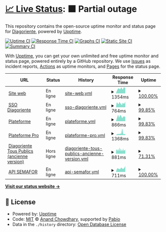 # [📈 Live Status](https://diagoriente.github.io/upptime): <!--live status--> **🟧 Partial outage**

This repository contains the open-source uptime monitor and status page for [Diagoriente](https://diagoriente.beta.gouv.fr), powered by [Upptime](https://github.com/upptime/upptime).

[![Uptime CI](https://github.com/diagoriente/upptime/workflows/Uptime%20CI/badge.svg)](https://github.com/diagoriente/upptime/actions?query=workflow%3A%22Uptime+CI%22)
[![Response Time CI](https://github.com/diagoriente/upptime/workflows/Response%20Time%20CI/badge.svg)](https://github.com/diagoriente/upptime/actions?query=workflow%3A%22Response+Time+CI%22)
[![Graphs CI](https://github.com/diagoriente/upptime/workflows/Graphs%20CI/badge.svg)](https://github.com/diagoriente/upptime/actions?query=workflow%3A%22Graphs+CI%22)
[![Static Site CI](https://github.com/diagoriente/upptime/workflows/Static%20Site%20CI/badge.svg)](https://github.com/diagoriente/upptime/actions?query=workflow%3A%22Static+Site+CI%22)
[![Summary CI](https://github.com/diagoriente/upptime/workflows/Summary%20CI/badge.svg)](https://github.com/diagoriente/upptime/actions?query=workflow%3A%22Summary+CI%22)

With [Upptime](https://upptime.js.org), you can get your own unlimited and free uptime monitor and status page, powered entirely by a GitHub repository. We use [Issues](https://github.com/diagoriente/upptime/issues) as incident reports, [Actions](https://github.com/diagoriente/upptime/actions) as uptime monitors, and [Pages](https://diagoriente.github.io/upptime) for the status page.

<!--start: status pages-->
<!-- This summary is generated by Upptime (https://github.com/upptime/upptime) -->
<!-- Do not edit this manually, your changes will be overwritten -->
<!-- prettier-ignore -->
| URL | Status | History | Response Time | Uptime |
| --- | ------ | ------- | ------------- | ------ |
| <img alt="" src="https://icons.duckduckgo.com/ip3/diagoriente.beta.gouv.fr.ico" height="13"> [Site web](https://diagoriente.beta.gouv.fr) | En ligne | [site-web.yml](https://github.com/Diagoriente/upptime/commits/HEAD/history/site-web.yml) | <details><summary><img alt="Response time graph" src="./graphs/site-web/response-time-week.png" height="20"> 1354ms</summary><br><a href="https://diagoriente.github.io/upptime/history/site-web"><img alt="Response time 1466" src="https://img.shields.io/endpoint?url=https%3A%2F%2Fraw.githubusercontent.com%2FDiagoriente%2Fupptime%2FHEAD%2Fapi%2Fsite-web%2Fresponse-time.json"></a><br><a href="https://diagoriente.github.io/upptime/history/site-web"><img alt="24-hour response time 1424" src="https://img.shields.io/endpoint?url=https%3A%2F%2Fraw.githubusercontent.com%2FDiagoriente%2Fupptime%2FHEAD%2Fapi%2Fsite-web%2Fresponse-time-day.json"></a><br><a href="https://diagoriente.github.io/upptime/history/site-web"><img alt="7-day response time 1354" src="https://img.shields.io/endpoint?url=https%3A%2F%2Fraw.githubusercontent.com%2FDiagoriente%2Fupptime%2FHEAD%2Fapi%2Fsite-web%2Fresponse-time-week.json"></a><br><a href="https://diagoriente.github.io/upptime/history/site-web"><img alt="30-day response time 1466" src="https://img.shields.io/endpoint?url=https%3A%2F%2Fraw.githubusercontent.com%2FDiagoriente%2Fupptime%2FHEAD%2Fapi%2Fsite-web%2Fresponse-time-month.json"></a><br><a href="https://diagoriente.github.io/upptime/history/site-web"><img alt="1-year response time 1466" src="https://img.shields.io/endpoint?url=https%3A%2F%2Fraw.githubusercontent.com%2FDiagoriente%2Fupptime%2FHEAD%2Fapi%2Fsite-web%2Fresponse-time-year.json"></a></details> | <details><summary><a href="https://diagoriente.github.io/upptime/history/site-web">100.00%</a></summary><a href="https://diagoriente.github.io/upptime/history/site-web"><img alt="All-time uptime 100.00%" src="https://img.shields.io/endpoint?url=https%3A%2F%2Fraw.githubusercontent.com%2FDiagoriente%2Fupptime%2FHEAD%2Fapi%2Fsite-web%2Fuptime.json"></a><br><a href="https://diagoriente.github.io/upptime/history/site-web"><img alt="24-hour uptime 100.00%" src="https://img.shields.io/endpoint?url=https%3A%2F%2Fraw.githubusercontent.com%2FDiagoriente%2Fupptime%2FHEAD%2Fapi%2Fsite-web%2Fuptime-day.json"></a><br><a href="https://diagoriente.github.io/upptime/history/site-web"><img alt="7-day uptime 100.00%" src="https://img.shields.io/endpoint?url=https%3A%2F%2Fraw.githubusercontent.com%2FDiagoriente%2Fupptime%2FHEAD%2Fapi%2Fsite-web%2Fuptime-week.json"></a><br><a href="https://diagoriente.github.io/upptime/history/site-web"><img alt="30-day uptime 100.00%" src="https://img.shields.io/endpoint?url=https%3A%2F%2Fraw.githubusercontent.com%2FDiagoriente%2Fupptime%2FHEAD%2Fapi%2Fsite-web%2Fuptime-month.json"></a><br><a href="https://diagoriente.github.io/upptime/history/site-web"><img alt="1-year uptime 100.00%" src="https://img.shields.io/endpoint?url=https%3A%2F%2Fraw.githubusercontent.com%2FDiagoriente%2Fupptime%2FHEAD%2Fapi%2Fsite-web%2Fuptime-year.json"></a></details>
| <img alt="" src="https://icons.duckduckgo.com/ip3/authentification.diagoriente.beta.gouv.fr.ico" height="13"> [SSO Diagoriente](https://authentification.diagoriente.beta.gouv.fr) | En ligne | [sso-diagoriente.yml](https://github.com/Diagoriente/upptime/commits/HEAD/history/sso-diagoriente.yml) | <details><summary><img alt="Response time graph" src="./graphs/sso-diagoriente/response-time-week.png" height="20"> 764ms</summary><br><a href="https://diagoriente.github.io/upptime/history/sso-diagoriente"><img alt="Response time 776" src="https://img.shields.io/endpoint?url=https%3A%2F%2Fraw.githubusercontent.com%2FDiagoriente%2Fupptime%2FHEAD%2Fapi%2Fsso-diagoriente%2Fresponse-time.json"></a><br><a href="https://diagoriente.github.io/upptime/history/sso-diagoriente"><img alt="24-hour response time 1094" src="https://img.shields.io/endpoint?url=https%3A%2F%2Fraw.githubusercontent.com%2FDiagoriente%2Fupptime%2FHEAD%2Fapi%2Fsso-diagoriente%2Fresponse-time-day.json"></a><br><a href="https://diagoriente.github.io/upptime/history/sso-diagoriente"><img alt="7-day response time 764" src="https://img.shields.io/endpoint?url=https%3A%2F%2Fraw.githubusercontent.com%2FDiagoriente%2Fupptime%2FHEAD%2Fapi%2Fsso-diagoriente%2Fresponse-time-week.json"></a><br><a href="https://diagoriente.github.io/upptime/history/sso-diagoriente"><img alt="30-day response time 776" src="https://img.shields.io/endpoint?url=https%3A%2F%2Fraw.githubusercontent.com%2FDiagoriente%2Fupptime%2FHEAD%2Fapi%2Fsso-diagoriente%2Fresponse-time-month.json"></a><br><a href="https://diagoriente.github.io/upptime/history/sso-diagoriente"><img alt="1-year response time 776" src="https://img.shields.io/endpoint?url=https%3A%2F%2Fraw.githubusercontent.com%2FDiagoriente%2Fupptime%2FHEAD%2Fapi%2Fsso-diagoriente%2Fresponse-time-year.json"></a></details> | <details><summary><a href="https://diagoriente.github.io/upptime/history/sso-diagoriente">99.85%</a></summary><a href="https://diagoriente.github.io/upptime/history/sso-diagoriente"><img alt="All-time uptime 99.95%" src="https://img.shields.io/endpoint?url=https%3A%2F%2Fraw.githubusercontent.com%2FDiagoriente%2Fupptime%2FHEAD%2Fapi%2Fsso-diagoriente%2Fuptime.json"></a><br><a href="https://diagoriente.github.io/upptime/history/sso-diagoriente"><img alt="24-hour uptime 100.00%" src="https://img.shields.io/endpoint?url=https%3A%2F%2Fraw.githubusercontent.com%2FDiagoriente%2Fupptime%2FHEAD%2Fapi%2Fsso-diagoriente%2Fuptime-day.json"></a><br><a href="https://diagoriente.github.io/upptime/history/sso-diagoriente"><img alt="7-day uptime 99.85%" src="https://img.shields.io/endpoint?url=https%3A%2F%2Fraw.githubusercontent.com%2FDiagoriente%2Fupptime%2FHEAD%2Fapi%2Fsso-diagoriente%2Fuptime-week.json"></a><br><a href="https://diagoriente.github.io/upptime/history/sso-diagoriente"><img alt="30-day uptime 99.95%" src="https://img.shields.io/endpoint?url=https%3A%2F%2Fraw.githubusercontent.com%2FDiagoriente%2Fupptime%2FHEAD%2Fapi%2Fsso-diagoriente%2Fuptime-month.json"></a><br><a href="https://diagoriente.github.io/upptime/history/sso-diagoriente"><img alt="1-year uptime 99.95%" src="https://img.shields.io/endpoint?url=https%3A%2F%2Fraw.githubusercontent.com%2FDiagoriente%2Fupptime%2FHEAD%2Fapi%2Fsso-diagoriente%2Fuptime-year.json"></a></details>
| <img alt="" src="https://icons.duckduckgo.com/ip3/plateforme.diagoriente.beta.gouv.fr.ico" height="13"> [Plateforme](https://plateforme.diagoriente.beta.gouv.fr) | En ligne | [plateforme.yml](https://github.com/Diagoriente/upptime/commits/HEAD/history/plateforme.yml) | <details><summary><img alt="Response time graph" src="./graphs/plateforme/response-time-week.png" height="20"> 866ms</summary><br><a href="https://diagoriente.github.io/upptime/history/plateforme"><img alt="Response time 910" src="https://img.shields.io/endpoint?url=https%3A%2F%2Fraw.githubusercontent.com%2FDiagoriente%2Fupptime%2FHEAD%2Fapi%2Fplateforme%2Fresponse-time.json"></a><br><a href="https://diagoriente.github.io/upptime/history/plateforme"><img alt="24-hour response time 803" src="https://img.shields.io/endpoint?url=https%3A%2F%2Fraw.githubusercontent.com%2FDiagoriente%2Fupptime%2FHEAD%2Fapi%2Fplateforme%2Fresponse-time-day.json"></a><br><a href="https://diagoriente.github.io/upptime/history/plateforme"><img alt="7-day response time 866" src="https://img.shields.io/endpoint?url=https%3A%2F%2Fraw.githubusercontent.com%2FDiagoriente%2Fupptime%2FHEAD%2Fapi%2Fplateforme%2Fresponse-time-week.json"></a><br><a href="https://diagoriente.github.io/upptime/history/plateforme"><img alt="30-day response time 910" src="https://img.shields.io/endpoint?url=https%3A%2F%2Fraw.githubusercontent.com%2FDiagoriente%2Fupptime%2FHEAD%2Fapi%2Fplateforme%2Fresponse-time-month.json"></a><br><a href="https://diagoriente.github.io/upptime/history/plateforme"><img alt="1-year response time 910" src="https://img.shields.io/endpoint?url=https%3A%2F%2Fraw.githubusercontent.com%2FDiagoriente%2Fupptime%2FHEAD%2Fapi%2Fplateforme%2Fresponse-time-year.json"></a></details> | <details><summary><a href="https://diagoriente.github.io/upptime/history/plateforme">99.83%</a></summary><a href="https://diagoriente.github.io/upptime/history/plateforme"><img alt="All-time uptime 99.95%" src="https://img.shields.io/endpoint?url=https%3A%2F%2Fraw.githubusercontent.com%2FDiagoriente%2Fupptime%2FHEAD%2Fapi%2Fplateforme%2Fuptime.json"></a><br><a href="https://diagoriente.github.io/upptime/history/plateforme"><img alt="24-hour uptime 100.00%" src="https://img.shields.io/endpoint?url=https%3A%2F%2Fraw.githubusercontent.com%2FDiagoriente%2Fupptime%2FHEAD%2Fapi%2Fplateforme%2Fuptime-day.json"></a><br><a href="https://diagoriente.github.io/upptime/history/plateforme"><img alt="7-day uptime 99.83%" src="https://img.shields.io/endpoint?url=https%3A%2F%2Fraw.githubusercontent.com%2FDiagoriente%2Fupptime%2FHEAD%2Fapi%2Fplateforme%2Fuptime-week.json"></a><br><a href="https://diagoriente.github.io/upptime/history/plateforme"><img alt="30-day uptime 99.95%" src="https://img.shields.io/endpoint?url=https%3A%2F%2Fraw.githubusercontent.com%2FDiagoriente%2Fupptime%2FHEAD%2Fapi%2Fplateforme%2Fuptime-month.json"></a><br><a href="https://diagoriente.github.io/upptime/history/plateforme"><img alt="1-year uptime 99.95%" src="https://img.shields.io/endpoint?url=https%3A%2F%2Fraw.githubusercontent.com%2FDiagoriente%2Fupptime%2FHEAD%2Fapi%2Fplateforme%2Fuptime-year.json"></a></details>
| <img alt="" src="https://icons.duckduckgo.com/ip3/plateforme-pro.diagoriente.beta.gouv.fr.ico" height="13"> [Plateforme Pro](https://plateforme-pro.diagoriente.beta.gouv.fr) | En ligne | [plateforme-pro.yml](https://github.com/Diagoriente/upptime/commits/HEAD/history/plateforme-pro.yml) | <details><summary><img alt="Response time graph" src="./graphs/plateforme-pro/response-time-week.png" height="20"> 1368ms</summary><br><a href="https://diagoriente.github.io/upptime/history/plateforme-pro"><img alt="Response time 1027" src="https://img.shields.io/endpoint?url=https%3A%2F%2Fraw.githubusercontent.com%2FDiagoriente%2Fupptime%2FHEAD%2Fapi%2Fplateforme-pro%2Fresponse-time.json"></a><br><a href="https://diagoriente.github.io/upptime/history/plateforme-pro"><img alt="24-hour response time 1019" src="https://img.shields.io/endpoint?url=https%3A%2F%2Fraw.githubusercontent.com%2FDiagoriente%2Fupptime%2FHEAD%2Fapi%2Fplateforme-pro%2Fresponse-time-day.json"></a><br><a href="https://diagoriente.github.io/upptime/history/plateforme-pro"><img alt="7-day response time 1368" src="https://img.shields.io/endpoint?url=https%3A%2F%2Fraw.githubusercontent.com%2FDiagoriente%2Fupptime%2FHEAD%2Fapi%2Fplateforme-pro%2Fresponse-time-week.json"></a><br><a href="https://diagoriente.github.io/upptime/history/plateforme-pro"><img alt="30-day response time 1027" src="https://img.shields.io/endpoint?url=https%3A%2F%2Fraw.githubusercontent.com%2FDiagoriente%2Fupptime%2FHEAD%2Fapi%2Fplateforme-pro%2Fresponse-time-month.json"></a><br><a href="https://diagoriente.github.io/upptime/history/plateforme-pro"><img alt="1-year response time 1027" src="https://img.shields.io/endpoint?url=https%3A%2F%2Fraw.githubusercontent.com%2FDiagoriente%2Fupptime%2FHEAD%2Fapi%2Fplateforme-pro%2Fresponse-time-year.json"></a></details> | <details><summary><a href="https://diagoriente.github.io/upptime/history/plateforme-pro">99.83%</a></summary><a href="https://diagoriente.github.io/upptime/history/plateforme-pro"><img alt="All-time uptime 99.95%" src="https://img.shields.io/endpoint?url=https%3A%2F%2Fraw.githubusercontent.com%2FDiagoriente%2Fupptime%2FHEAD%2Fapi%2Fplateforme-pro%2Fuptime.json"></a><br><a href="https://diagoriente.github.io/upptime/history/plateforme-pro"><img alt="24-hour uptime 100.00%" src="https://img.shields.io/endpoint?url=https%3A%2F%2Fraw.githubusercontent.com%2FDiagoriente%2Fupptime%2FHEAD%2Fapi%2Fplateforme-pro%2Fuptime-day.json"></a><br><a href="https://diagoriente.github.io/upptime/history/plateforme-pro"><img alt="7-day uptime 99.83%" src="https://img.shields.io/endpoint?url=https%3A%2F%2Fraw.githubusercontent.com%2FDiagoriente%2Fupptime%2FHEAD%2Fapi%2Fplateforme-pro%2Fuptime-week.json"></a><br><a href="https://diagoriente.github.io/upptime/history/plateforme-pro"><img alt="30-day uptime 99.95%" src="https://img.shields.io/endpoint?url=https%3A%2F%2Fraw.githubusercontent.com%2FDiagoriente%2Fupptime%2FHEAD%2Fapi%2Fplateforme-pro%2Fuptime-month.json"></a><br><a href="https://diagoriente.github.io/upptime/history/plateforme-pro"><img alt="1-year uptime 99.95%" src="https://img.shields.io/endpoint?url=https%3A%2F%2Fraw.githubusercontent.com%2FDiagoriente%2Fupptime%2FHEAD%2Fapi%2Fplateforme-pro%2Fuptime-year.json"></a></details>
| <img alt="" src="https://icons.duckduckgo.com/ip3/web-app.diagoriente.beta.gouv.fr.ico" height="13"> [Diagoriente Tous Publics (ancienne version)](https://web-app.diagoriente.beta.gouv.fr) | Hors ligne | [diagoriente-tous-publics-ancienne-version.yml](https://github.com/Diagoriente/upptime/commits/HEAD/history/diagoriente-tous-publics-ancienne-version.yml) | <details><summary><img alt="Response time graph" src="./graphs/diagoriente-tous-publics-ancienne-version/response-time-week.png" height="20"> 881ms</summary><br><a href="https://diagoriente.github.io/upptime/history/diagoriente-tous-publics-ancienne-version"><img alt="Response time 855" src="https://img.shields.io/endpoint?url=https%3A%2F%2Fraw.githubusercontent.com%2FDiagoriente%2Fupptime%2FHEAD%2Fapi%2Fdiagoriente-tous-publics-ancienne-version%2Fresponse-time.json"></a><br><a href="https://diagoriente.github.io/upptime/history/diagoriente-tous-publics-ancienne-version"><img alt="24-hour response time 910" src="https://img.shields.io/endpoint?url=https%3A%2F%2Fraw.githubusercontent.com%2FDiagoriente%2Fupptime%2FHEAD%2Fapi%2Fdiagoriente-tous-publics-ancienne-version%2Fresponse-time-day.json"></a><br><a href="https://diagoriente.github.io/upptime/history/diagoriente-tous-publics-ancienne-version"><img alt="7-day response time 881" src="https://img.shields.io/endpoint?url=https%3A%2F%2Fraw.githubusercontent.com%2FDiagoriente%2Fupptime%2FHEAD%2Fapi%2Fdiagoriente-tous-publics-ancienne-version%2Fresponse-time-week.json"></a><br><a href="https://diagoriente.github.io/upptime/history/diagoriente-tous-publics-ancienne-version"><img alt="30-day response time 855" src="https://img.shields.io/endpoint?url=https%3A%2F%2Fraw.githubusercontent.com%2FDiagoriente%2Fupptime%2FHEAD%2Fapi%2Fdiagoriente-tous-publics-ancienne-version%2Fresponse-time-month.json"></a><br><a href="https://diagoriente.github.io/upptime/history/diagoriente-tous-publics-ancienne-version"><img alt="1-year response time 855" src="https://img.shields.io/endpoint?url=https%3A%2F%2Fraw.githubusercontent.com%2FDiagoriente%2Fupptime%2FHEAD%2Fapi%2Fdiagoriente-tous-publics-ancienne-version%2Fresponse-time-year.json"></a></details> | <details><summary><a href="https://diagoriente.github.io/upptime/history/diagoriente-tous-publics-ancienne-version">71.31%</a></summary><a href="https://diagoriente.github.io/upptime/history/diagoriente-tous-publics-ancienne-version"><img alt="All-time uptime 87.58%" src="https://img.shields.io/endpoint?url=https%3A%2F%2Fraw.githubusercontent.com%2FDiagoriente%2Fupptime%2FHEAD%2Fapi%2Fdiagoriente-tous-publics-ancienne-version%2Fuptime.json"></a><br><a href="https://diagoriente.github.io/upptime/history/diagoriente-tous-publics-ancienne-version"><img alt="24-hour uptime 36.70%" src="https://img.shields.io/endpoint?url=https%3A%2F%2Fraw.githubusercontent.com%2FDiagoriente%2Fupptime%2FHEAD%2Fapi%2Fdiagoriente-tous-publics-ancienne-version%2Fuptime-day.json"></a><br><a href="https://diagoriente.github.io/upptime/history/diagoriente-tous-publics-ancienne-version"><img alt="7-day uptime 71.31%" src="https://img.shields.io/endpoint?url=https%3A%2F%2Fraw.githubusercontent.com%2FDiagoriente%2Fupptime%2FHEAD%2Fapi%2Fdiagoriente-tous-publics-ancienne-version%2Fuptime-week.json"></a><br><a href="https://diagoriente.github.io/upptime/history/diagoriente-tous-publics-ancienne-version"><img alt="30-day uptime 87.58%" src="https://img.shields.io/endpoint?url=https%3A%2F%2Fraw.githubusercontent.com%2FDiagoriente%2Fupptime%2FHEAD%2Fapi%2Fdiagoriente-tous-publics-ancienne-version%2Fuptime-month.json"></a><br><a href="https://diagoriente.github.io/upptime/history/diagoriente-tous-publics-ancienne-version"><img alt="1-year uptime 87.58%" src="https://img.shields.io/endpoint?url=https%3A%2F%2Fraw.githubusercontent.com%2FDiagoriente%2Fupptime%2FHEAD%2Fapi%2Fdiagoriente-tous-publics-ancienne-version%2Fuptime-year.json"></a></details>
| <img alt="" src="https://icons.duckduckgo.com/ip3/api-recherche-bucfm.diagoriente.beta.gouv.fr.ico" height="13"> [API SEMAFOR](https://api-recherche-bucfm.diagoriente.beta.gouv.fr/docs) | En ligne | [api-semafor.yml](https://github.com/Diagoriente/upptime/commits/HEAD/history/api-semafor.yml) | <details><summary><img alt="Response time graph" src="./graphs/api-semafor/response-time-week.png" height="20"> 711ms</summary><br><a href="https://diagoriente.github.io/upptime/history/api-semafor"><img alt="Response time 787" src="https://img.shields.io/endpoint?url=https%3A%2F%2Fraw.githubusercontent.com%2FDiagoriente%2Fupptime%2FHEAD%2Fapi%2Fapi-semafor%2Fresponse-time.json"></a><br><a href="https://diagoriente.github.io/upptime/history/api-semafor"><img alt="24-hour response time 1123" src="https://img.shields.io/endpoint?url=https%3A%2F%2Fraw.githubusercontent.com%2FDiagoriente%2Fupptime%2FHEAD%2Fapi%2Fapi-semafor%2Fresponse-time-day.json"></a><br><a href="https://diagoriente.github.io/upptime/history/api-semafor"><img alt="7-day response time 711" src="https://img.shields.io/endpoint?url=https%3A%2F%2Fraw.githubusercontent.com%2FDiagoriente%2Fupptime%2FHEAD%2Fapi%2Fapi-semafor%2Fresponse-time-week.json"></a><br><a href="https://diagoriente.github.io/upptime/history/api-semafor"><img alt="30-day response time 787" src="https://img.shields.io/endpoint?url=https%3A%2F%2Fraw.githubusercontent.com%2FDiagoriente%2Fupptime%2FHEAD%2Fapi%2Fapi-semafor%2Fresponse-time-month.json"></a><br><a href="https://diagoriente.github.io/upptime/history/api-semafor"><img alt="1-year response time 787" src="https://img.shields.io/endpoint?url=https%3A%2F%2Fraw.githubusercontent.com%2FDiagoriente%2Fupptime%2FHEAD%2Fapi%2Fapi-semafor%2Fresponse-time-year.json"></a></details> | <details><summary><a href="https://diagoriente.github.io/upptime/history/api-semafor">100.00%</a></summary><a href="https://diagoriente.github.io/upptime/history/api-semafor"><img alt="All-time uptime 100.00%" src="https://img.shields.io/endpoint?url=https%3A%2F%2Fraw.githubusercontent.com%2FDiagoriente%2Fupptime%2FHEAD%2Fapi%2Fapi-semafor%2Fuptime.json"></a><br><a href="https://diagoriente.github.io/upptime/history/api-semafor"><img alt="24-hour uptime 100.00%" src="https://img.shields.io/endpoint?url=https%3A%2F%2Fraw.githubusercontent.com%2FDiagoriente%2Fupptime%2FHEAD%2Fapi%2Fapi-semafor%2Fuptime-day.json"></a><br><a href="https://diagoriente.github.io/upptime/history/api-semafor"><img alt="7-day uptime 100.00%" src="https://img.shields.io/endpoint?url=https%3A%2F%2Fraw.githubusercontent.com%2FDiagoriente%2Fupptime%2FHEAD%2Fapi%2Fapi-semafor%2Fuptime-week.json"></a><br><a href="https://diagoriente.github.io/upptime/history/api-semafor"><img alt="30-day uptime 100.00%" src="https://img.shields.io/endpoint?url=https%3A%2F%2Fraw.githubusercontent.com%2FDiagoriente%2Fupptime%2FHEAD%2Fapi%2Fapi-semafor%2Fuptime-month.json"></a><br><a href="https://diagoriente.github.io/upptime/history/api-semafor"><img alt="1-year uptime 100.00%" src="https://img.shields.io/endpoint?url=https%3A%2F%2Fraw.githubusercontent.com%2FDiagoriente%2Fupptime%2FHEAD%2Fapi%2Fapi-semafor%2Fuptime-year.json"></a></details>

<!--end: status pages-->

[**Visit our status website →**](https://diagoriente.github.io/upptime)

## 📄 License

- Powered by: [Upptime](https://github.com/upptime/upptime)
- Code: [MIT](./LICENSE) © [Anand Chowdhary](https://anandchowdhary.com), supported by [Pabio](https://pabio.com)
- Data in the `./history` directory: [Open Database License](https://opendatacommons.org/licenses/odbl/1-0/)
